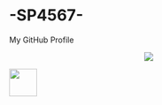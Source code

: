 # -SP4567-
My GitHub Profile
<p align="center">
  <img src="https://capsule-render.vercel.app/api?text=Hey Coders!🕹️&animation=fadeIn&type=waving&color=gradient&height=100"/>
</p> 
<a href="https://www.instagram.com/suyashpandey668/">
  <img height="50" src="https://user-images.githubusercontent.com/46517096/166974368-9798f39f-1f46-499c-b14e-81f0a3f83a06.png"/>
</a>
